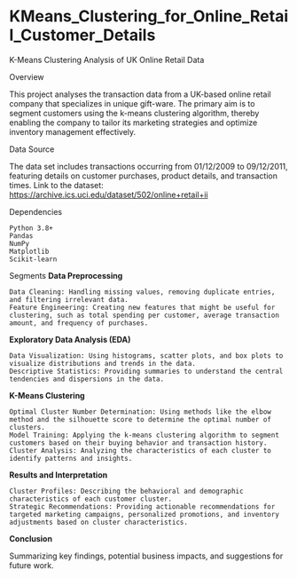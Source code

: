 # KMeans_Clustering_for_Online_Retail_Customer_Details
K-Means Clustering Analysis of UK Online Retail Data

Overview

This project analyses the transaction data from a UK-based online retail company that specializes in unique gift-ware. The primary aim is to segment customers using the k-means clustering algorithm, thereby enabling the company to tailor its marketing strategies and optimize inventory management effectively.

Data Source

The data set includes transactions occurring from 01/12/2009 to 09/12/2011, featuring details on customer purchases, product details, and transaction times.
Link to the dataset: https://archive.ics.uci.edu/dataset/502/online+retail+ii

Dependencies

    Python 3.8+
    Pandas
    NumPy
    Matplotlib
    Scikit-learn

Segments
**Data Preprocessing**

    Data Cleaning: Handling missing values, removing duplicate entries, and filtering irrelevant data.
    Feature Engineering: Creating new features that might be useful for clustering, such as total spending per customer, average transaction amount, and frequency of purchases.

**Exploratory Data Analysis (EDA)**

    Data Visualization: Using histograms, scatter plots, and box plots to visualize distributions and trends in the data.
    Descriptive Statistics: Providing summaries to understand the central tendencies and dispersions in the data.

**K-Means Clustering**

    Optimal Cluster Number Determination: Using methods like the elbow method and the silhouette score to determine the optimal number of clusters.
    Model Training: Applying the k-means clustering algorithm to segment customers based on their buying behavior and transaction history.
    Cluster Analysis: Analyzing the characteristics of each cluster to identify patterns and insights.

**Results and Interpretation**

    Cluster Profiles: Describing the behavioral and demographic characteristics of each customer cluster.
    Strategic Recommendations: Providing actionable recommendations for targeted marketing campaigns, personalized promotions, and inventory adjustments based on cluster characteristics.

**Conclusion**

Summarizing key findings, potential business impacts, and suggestions for future work.
